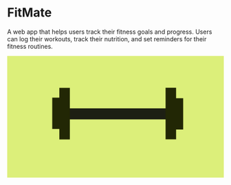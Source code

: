 # FitMate
A web app that helps users track their fitness goals and progress. Users can log their workouts, track their nutrition, and set reminders for their fitness routines.

![FitMate](./assets/fitMate.png)